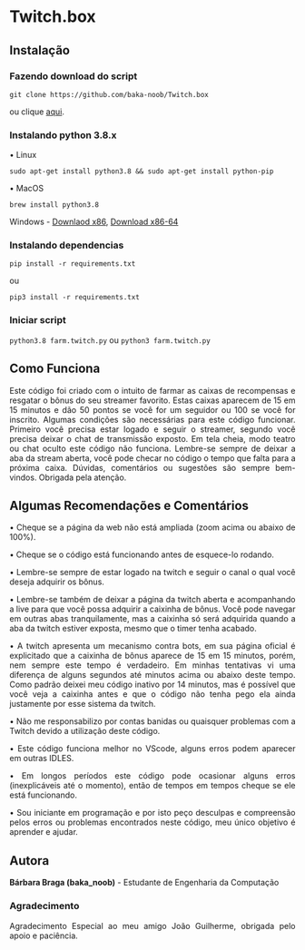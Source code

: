 # Twitch.box

## Instalação

### Fazendo download do script

`git clone https://github.com/baka-noob/Twitch.box`

<p align="justify">ou clique <a href="https://github.com/baka-noob/Twitch.box/archive/master.zip">aqui</a>.</p>

### Instalando python 3.8.x

• Linux

```console
sudo apt-get install python3.8 && sudo apt-get install python-pip
```

• MacOS

```console
brew install python3.8
```

Windows - <a href="https://www.python.org/ftp/python/3.8.3/python-3.8.3.exe">Downlaod x86</a>, <a href="https://www.python.org/ftp/python/3.8.3/python-3.8.3-amd64.exe">Download x86-64</a>


### Instalando dependencias

```console
pip install -r requirements.txt
```

ou

```console
pip3 install -r requirements.txt
```

### Iniciar script

`python3.8 farm.twitch.py`
ou
`python3 farm.twitch.py`

## Como Funciona

<p align="justify">Este código foi criado com o intuito de farmar as caixas de recompensas e resgatar o bônus do seu streamer favorito. Estas caixas aparecem de 15 em 15 minutos e dão 50 pontos se você for um seguidor ou 100 se você for inscrito. Algumas condições são necessárias para este código funcionar. Primeiro você precisa estar logado e seguir o streamer, segundo você precisa deixar o chat de transmissão exposto. Em tela cheia, modo teatro ou chat oculto este código não funciona. Lembre-se sempre de deixar a aba da stream aberta, você pode checar no código o tempo que falta para a próxima caixa. Dúvidas, comentários ou sugestões são sempre bem-vindos. Obrigada pela atenção.
</p>

## Algumas Recomendações e Comentários

<p align="justify">•	Cheque se a página da web não está ampliada (zoom acima ou abaixo de 100%).
<p align="justify">•	Cheque se o código está funcionando antes de esquece-lo rodando.
<p align="justify">•	Lembre-se sempre de estar logado na twitch e seguir o canal o qual você deseja adquirir os bônus.
<p align="justify">•	Lembre-se também de deixar a página da twitch aberta e acompanhando a live para que você possa adquirir a caixinha de bônus. Você pode navegar em outras abas tranquilamente, mas a caixinha só será adquirida quando a aba da twitch estiver exposta, mesmo que o timer tenha acabado.
<p align="justify">•	A twitch apresenta um mecanismo contra bots, em sua página oficial é explicitado que a caixinha de bônus aparece de 15 em 15 minutos, porém, nem sempre este tempo é verdadeiro. Em minhas tentativas vi uma diferença de alguns segundos até minutos acima ou abaixo deste tempo. Como padrão deixei meu código inativo por 14 minutos, mas é possível que você veja a caixinha antes e que o código não tenha pego ela ainda justamente por esse sistema da twitch. 
<p align="justify">•	Não me responsabilizo por contas banidas ou quaisquer problemas com a Twitch devido a utilização deste código.
<p align="justify">•	Este código funciona melhor no VScode, alguns erros podem aparecer em outras IDLES.
<p align="justify">•	Em longos períodos este código pode ocasionar alguns erros (inexplicáveis até o momento), então de tempos em tempos cheque se ele está funcionando.
<p align="justify">•	Sou iniciante em programação e por isto peço desculpas e compreensão pelos erros ou problemas encontrados neste código, meu único objetivo é aprender e ajudar.
</p>

## Autora

**Bárbara Braga (baka_noob)** - Estudante de Engenharia da Computação


### Agradecimento

<p align="justify"> Agradecimento Especial ao meu amigo João Guilherme, obrigada pelo apoio e paciência.
